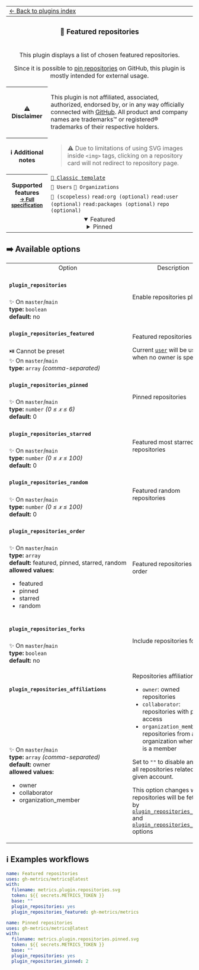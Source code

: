 <!--header-->
<table>
  <tr><td colspan="2"><a href="/README.md#-plugins">← Back to plugins index</a></td></tr>
  <tr><th colspan="2"><h3>📓 Featured repositories</h3></th></tr>
  <tr><td colspan="2" align="center"><p>This plugin displays a list of chosen featured repositories.</p>
<p>Since it is possible to <a href="https://docs.github.com/en/account-and-profile/setting-up-and-managing-your-github-profile/customizing-your-profile/pinning-items-to-your-profile">pin repositories</a> on GitHub, this plugin is mostly intended for external usage.</p>
</td></tr>
  <tr><th>⚠️ Disclaimer</th><td><p>This plugin is not affiliated, associated, authorized, endorsed by, or in any way officially connected with <a href="https://github.com">GitHub</a>.
All product and company names are trademarks™ or registered® trademarks of their respective holders.</p>
</td></tr>
  <tr><th>ℹ Additional notes</th><td><blockquote>
<p>⚠️ Due to limitations of using SVG images inside <code>&lt;img&gt;</code> tags, clicking on a repository card will not redirect to repository page.</p>
</blockquote>
</td></tr>
  <tr>
    <th rowspan="3">Supported features<br><sub><a href="metadata.yml">→ Full specification</a></sub></th>
    <td><a href="/source/templates/classic/README.md"><code>📗 Classic template</code></a></td>
  </tr>
  <tr>
    <td><code>👤 Users</code> <code>👥 Organizations</code></td>
  </tr>
  <tr>
    <td><code>🔑 (scopeless)</code> <code>read:org (optional)</code> <code>read:user (optional)</code> <code>read:packages (optional)</code> <code>repo (optional)</code></td>
  </tr>
  <tr>
    <td colspan="2" align="center">
      <details open><summary>Featured</summary><img src="https://github.com/gh-metrics/metrics/blob/examples/metrics.plugin.repositories.svg" alt=""></img></details>
      <details><summary>Pinned</summary><img src="https://github.com/gh-metrics/metrics/blob/examples/metrics.plugin.repositories.pinned.svg" alt=""></img></details>
      <img width="900" height="1" alt="">
    </td>
  </tr>
</table>
<!--/header-->

## ➡️ Available options

<!--options-->
<table>
  <tr>
    <td align="center" nowrap="nowrap">Option</i></td><td align="center" nowrap="nowrap">Description</td>
  </tr>
  <tr>
    <td nowrap="nowrap"><h4><code>plugin_repositories</code></h4></td>
    <td rowspan="2"><p>Enable repositories plugin</p>
<img width="900" height="1" alt=""></td>
  </tr>
  <tr>
    <td nowrap="nowrap">✨ On <code>master</code>/<code>main</code><br>
<b>type:</b> <code>boolean</code>
<br>
<b>default:</b> no<br></td>
  </tr>
  <tr>
    <td nowrap="nowrap"><h4><code>plugin_repositories_featured</code></h4></td>
    <td rowspan="2"><p>Featured repositories</p>
<p>Current <a href="/source/plugins/core/README.md#user"><code>user</code></a> will be used when no owner is specified</p>
<img width="900" height="1" alt=""></td>
  </tr>
  <tr>
    <td nowrap="nowrap">⏯️ Cannot be preset<br>
✨ On <code>master</code>/<code>main</code><br>
<b>type:</b> <code>array</code>
<i>(comma-separated)</i>
<br></td>
  </tr>
  <tr>
    <td nowrap="nowrap"><h4><code>plugin_repositories_pinned</code></h4></td>
    <td rowspan="2"><p>Pinned repositories</p>
<img width="900" height="1" alt=""></td>
  </tr>
  <tr>
    <td nowrap="nowrap">✨ On <code>master</code>/<code>main</code><br>
<b>type:</b> <code>number</code>
<i>(0 ≤
𝑥
≤ 6)</i>
<br>
<b>default:</b> 0<br></td>
  </tr>
  <tr>
    <td nowrap="nowrap"><h4><code>plugin_repositories_starred</code></h4></td>
    <td rowspan="2"><p>Featured most starred repositories</p>
<img width="900" height="1" alt=""></td>
  </tr>
  <tr>
    <td nowrap="nowrap">✨ On <code>master</code>/<code>main</code><br>
<b>type:</b> <code>number</code>
<i>(0 ≤
𝑥
≤ 100)</i>
<br>
<b>default:</b> 0<br></td>
  </tr>
  <tr>
    <td nowrap="nowrap"><h4><code>plugin_repositories_random</code></h4></td>
    <td rowspan="2"><p>Featured random repositories</p>
<img width="900" height="1" alt=""></td>
  </tr>
  <tr>
    <td nowrap="nowrap">✨ On <code>master</code>/<code>main</code><br>
<b>type:</b> <code>number</code>
<i>(0 ≤
𝑥
≤ 100)</i>
<br>
<b>default:</b> 0<br></td>
  </tr>
  <tr>
    <td nowrap="nowrap"><h4><code>plugin_repositories_order</code></h4></td>
    <td rowspan="2"><p>Featured repositories display order</p>
<img width="900" height="1" alt=""></td>
  </tr>
  <tr>
    <td nowrap="nowrap">✨ On <code>master</code>/<code>main</code><br>
<b>type:</b> <code>array</code>
<br>
<b>default:</b> featured, pinned, starred, random<br>
<b>allowed values:</b><ul><li>featured</li><li>pinned</li><li>starred</li><li>random</li></ul></td>
  </tr>
  <tr>
    <td nowrap="nowrap"><h4><code>plugin_repositories_forks</code></h4></td>
    <td rowspan="2"><p>Include repositories forks</p>
<img width="900" height="1" alt=""></td>
  </tr>
  <tr>
    <td nowrap="nowrap">✨ On <code>master</code>/<code>main</code><br>
<b>type:</b> <code>boolean</code>
<br>
<b>default:</b> no<br></td>
  </tr>
  <tr>
    <td nowrap="nowrap"><h4><code>plugin_repositories_affiliations</code></h4></td>
    <td rowspan="2"><p>Repositories affiliations</p>
<ul>
<li><code>owner</code>: owned repositories</li>
<li><code>collaborator</code>: repositories with push access</li>
<li><code>organization_member</code>: repositories from an organization where user is a member</li>
</ul>
<p>Set to <code>&quot;&quot;</code> to disable and fetch all repositories related to given account.</p>
<p>This option changes which repositories will be fetched by <a href="/source/plugins/projects/README.md#plugin_repositories_starred"><code>plugin_repositories_starred</code></a> and <a href="/source/plugins/projects/README.md#plugin_repositories_random"><code>plugin_repositories_random</code></a> options</p>
<img width="900" height="1" alt=""></td>
  </tr>
  <tr>
    <td nowrap="nowrap">✨ On <code>master</code>/<code>main</code><br>
<b>type:</b> <code>array</code>
<i>(comma-separated)</i>
<br>
<b>default:</b> owner<br>
<b>allowed values:</b><ul><li>owner</li><li>collaborator</li><li>organization_member</li></ul></td>
  </tr>
</table>
<!--/options-->

## ℹ️ Examples workflows

<!--examples-->
```yaml
name: Featured repositories
uses: gh-metrics/metrics@latest
with:
  filename: metrics.plugin.repositories.svg
  token: ${{ secrets.METRICS_TOKEN }}
  base: ""
  plugin_repositories: yes
  plugin_repositories_featured: gh-metrics/metrics

```
```yaml
name: Pinned repositories
uses: gh-metrics/metrics@latest
with:
  filename: metrics.plugin.repositories.pinned.svg
  token: ${{ secrets.METRICS_TOKEN }}
  base: ""
  plugin_repositories: yes
  plugin_repositories_pinned: 2

```
<!--/examples-->

